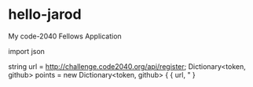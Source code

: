 # hello-jarod
My code-2040 Fellows Application

import json

string url = http://challenge.code2040.org/api/register;
Dictionary<token, github> points = new Dictionary<token, github>
{
  { url, "
}
